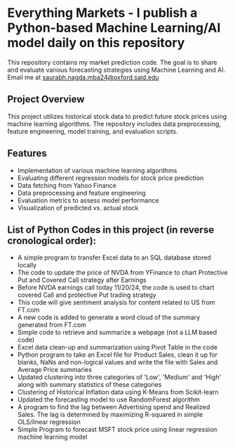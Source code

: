 # Everything Markets - I publish a Python-based Machine Learning/AI model daily on this repository

This repository contains my market prediction code. The goal is to share and evaluate various forecasting strategies using Machine Learning and AI.
Email me at saurabh.nagda.mba24@oxford.said.edu 

## Project Overview

This project utilizes historical stock data to predict future stock prices using machine learning algorithms. The repository includes data preprocessing, feature engineering, model training, and evaluation scripts.

## Features 
- Implementation of various machine learning algorithms
- Evaluating different regression models for stock price prediction
- Data fetching from Yahoo Finance
- Data preprocessing and feature engineering
- Evaluation metrics to assess model performance
- Visualization of predicted vs. actual stock

## List of Python Codes in this project (in reverse cronological order):
- A simple program to transfer Excel data to an SQL database stored locally 
- The code to update the price of NVDA from YFinance to chart Protective Put and Covered Call strategy after Earnings
- Before NVDA earnings call today 11/20/24, the code is used to chart covered Call and protective Put trading strategy 
- This code will give sentiment analysis for content related to US from FT.com
- A new code is added to generate a word cloud of the summary generated from FT.com
- Simple code to retrieve and summarize a webpage (not a LLM based code)
- Excel data clean-up and summarization using Pivot Table in the code
- Python program to take an Excel file for Product Sales, clean it up for blanks, NaNs and non-logical values and write the file with Sales and Average Price summaries
- Updated clustering into three categories of 'Low', 'Medium' and 'High' along with summary statistics of these categories
- Clustering of Historical Inflation data using K-Means from Scikit-learn
- Updated the forecasting model to use RandomForest algorithm
- A program to find the lag between Advertising spend and Realized Sales. The lag is determined by maximizing R-squared in simple OLS/linear regression
- Simple Program to forecast MSFT stock price using linear regression machine learning model
